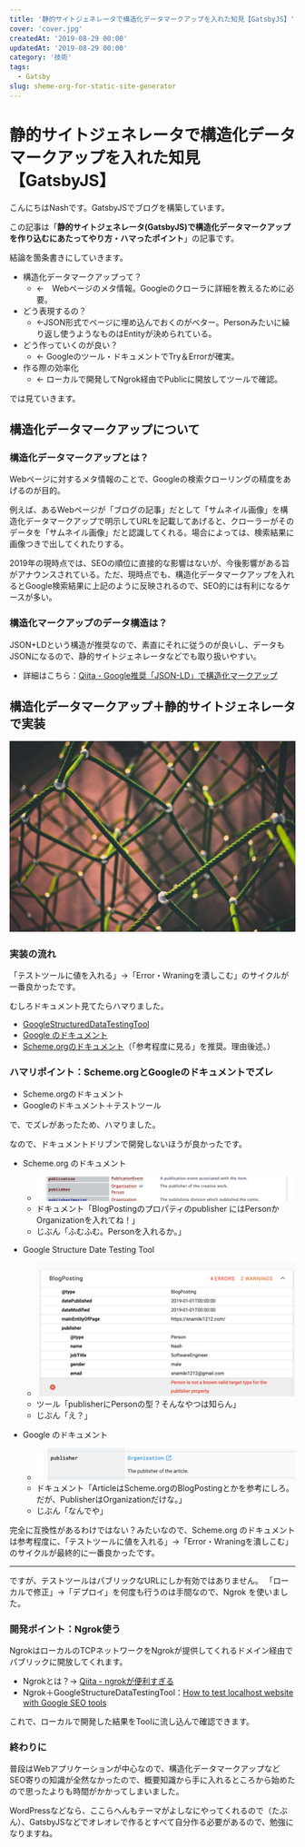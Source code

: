 ```yaml
---
title: '静的サイトジェネレータで構造化データマークアップを入れた知見【GatsbyJS】'
cover: 'cover.jpg'
createdAt: '2019-08-29 00:00'
updatedAt: '2019-08-29 00:00'
category: '技術'
tags:
  - Gatsby
slug: sheme-org-for-static-site-generator
---
```


# 静的サイトジェネレータで構造化データマークアップを入れた知見【GatsbyJS】

こんにちはNashです。GatsbyJSでブログを構築しています。

この記事は「**静的サイトジェネレータ(GatsbyJS)で構造化データマークアップを作り込むにあたってやり方・ハマったポイント**」の記事です。

結論を箇条書きにしていきます。

- 構造化データマークアップって？
  - ←　Webページのメタ情報。Googleのクローラに詳細を教えるために必要。
- どう表現するの？
  - ←JSON形式でページに埋め込んでおくのがベター。Personみたいに繰り返し使うようなものはEntityが決められている。
- どう作っていくのが良い？
  - ← Googleのツール・ドキュメントでTry＆Errorが確実。
- 作る際の効率化
  - ← ローカルで開発してNgrok経由でPublicに開放してツールで確認。


では見ていきます。

## 構造化データマークアップについて

### 構造化データマークアップとは？

Webページに対するメタ情報のことで、Googleの検索クローリングの精度をあげるのが目的。

例えば、あるWebページが「ブログの記事」だとして「サムネイル画像」を構造化データマークアップで明示してURLを記載してあげると、クローラーがそのデータを「サムネイル画像」だと認識してくれる。場合によっては、検索結果に画像つきで出してくれたりする。

2019年の現時点では、SEOの順位に直接的な影響はないが、今後影響がある旨がアナウンスされている。ただ、現時点でも、構造化データマークアップを入れるとGoogle検索結果に上記のように反映されるので、SEO的には有利になるケースが多い。


### 構造化マークアップのデータ構造は？

JSON+LDという構造が推奨なので、素直にそれに従うのが良いし、データもJSONになるので、静的サイトジェネレータなどでも取り扱いやすい。

- 詳細はこちら：[Qiita - Google推奨「JSON-LD」で構造化マークアップ](https://qiita.com/narumana/items/b66969b80cce848b2ddf)

## 構造化データマークアップ＋静的サイトジェネレータで実装

![develope-structure-ssg](1.jpg)

### 実装の流れ

「テストツールに値を入れる」→「Error・Wraningを潰しこむ」のサイクルが一番良かったです。

むしろドキュメント見てたらハマりました。

- [GoogleStructuredDataTestingTool](https://search.google.com/structured-data/testing-tool/u/0/)
- [Google のドキュメント](https://developers.google.com/search/docs/guides/search-gallery)
- [Scheme.orgのドキュメント](https://schema.org/)（「参考程度に見る」を推奨。理由後述。）

### ハマリポイント：Scheme.orgとGoogleのドキュメントでズレ

- Scheme.orgのドキュメント
- Googleのドキュメント＋テストツール

で、でズレがあったため、ハマりました。

なので、ドキュメントドリブンで開発しないほうが良かったです。

- Scheme.org のドキュメント
  - ![explain-scheme-org](explain-1.png)
  - ドキュメント「BlogPostingのプロパティのpublisher にはPersonかOrganizationを入れてね！」
  - じぶん「ふむふむ。Personを入れるか。」

- Google Structure Date Testing Tool
  - ![explain-google-test-tool](explain-2.png)
  - ツール「publisherにPersonの型？そんなやつは知らん」
  - じぶん「え？」

- Google のドキュメント
  - ![explain-google-doc](explain-3.png)
  - ドキュメント「ArticleはScheme.orgのBlogPostingとかを参考にしろ。だが、PublisherはOrganizationだけな。」
  - じぶん「なんでや」

完全に互換性があるわけではない？みたいなので、Scheme.org のドキュメントは参考程度に、「テストツールに値を入れる」→「Error・Wraningを潰しこむ」のサイクルが最終的に一番良かったです。

---

ですが、テストツールはパブリックなURLにしか有効ではありません。
「ローカルで修正」→「デプロイ」を何度も行うのは手間なので、Ngrok を使いました。

### 開発ポイント：Ngrok使う


NgrokはローカルのTCPネットワークをNgrokが提供してくれるドメイン経由でパブリックに開放してくれます。

- Ngrokとは？→ [Qiita - ngrokが便利すぎる](https://qiita.com/mininobu/items/b45dbc70faedf30f484e)
- Ngrok＋GoogleStructureDataTestingTool：[How to test localhost website with Google SEO tools](https://www.aymen-loukil.com/en/blog-en/how-to-test-localhost-website-with-google-seo-tools/)

これで、ローカルで開発した結果をToolに流し込んで確認できます。

### 終わりに

普段はWebアプリケーションが中心なので、構造化データマークアップなどSEO寄りの知識が全然なかったので、概要知識から手に入れるところから始めたので思ったよりも時間がかかってしまいました。

WordPressなどなら、ここらへんもテーマがよしなにやってくれるので（たぶん）、GatsbyJSなどでオレオレで作るとすべて自分作る必要があるので、勉強になりますね。
